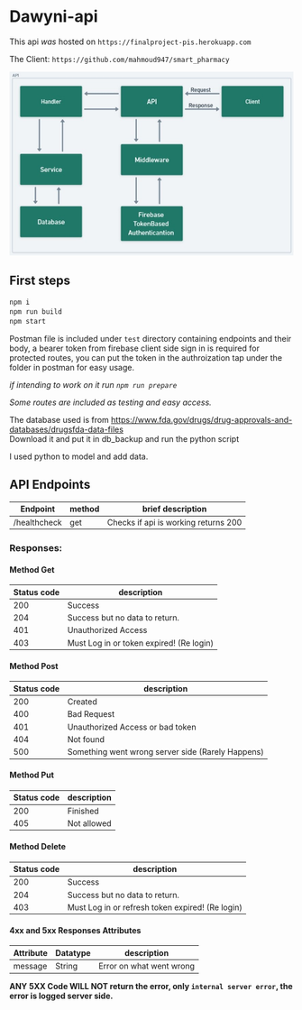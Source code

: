 # Dawyni-api

This api _was_ hosted on `https://finalproject-pis.herokuapp.com`

The Client: `https://github.com/mahmoud947/smart_pharmacy`

![Diagram for api](https://github.com/MinaSameh1/Dawyni-api/blob/main/api_dig.jpg)

## First steps

```bash
npm i
npm run build
npm start
```

Postman file is included under `test` directory containing endpoints and their body, a bearer token from firebase client side sign in is required for protected routes, you can put the token in the authroization tap under the folder in postman for easy usage.

_if intending to work on it run `npm run prepare`_

_Some routes are included as testing and easy access._

The database used is from https://www.fda.gov/drugs/drug-approvals-and-databases/drugsfda-data-files  
Download it and put it in db_backup and run the python script

I used python to model and add data.

## API Endpoints

| Endpoint     | method | brief description                    |
| ------------ | ------ | ------------------------------------ |
| /healthcheck | get    | Checks if api is working returns 200 |

### Responses:

#### Method Get

| Status code | description                              |
| ----------- | ---------------------------------------- |
| 200         | Success                                  |
| 204         | Success but no data to return.           |
| 401         | Unauthorized Access                      |
| 403         | Must Log in or token expired! (Re login) |

#### Method Post

| Status code | description                                       |
| ----------- | ------------------------------------------------- |
| 200         | Created                                           |
| 400         | Bad Request                                       |
| 401         | Unauthorized Access or bad token                  |
| 404         | Not found                                         |
| 500         | Something went wrong server side (Rarely Happens) |

#### Method Put

| Status code | description |
| ----------- | ----------- |
| 200         | Finished    |
| 405         | Not allowed |

#### Method Delete

| Status code | description                                      |
| ----------- | ------------------------------------------------ |
| 200         | Success                                          |
| 204         | Success but no data to return.                   |
| 403         | Must Log in or refresh token expired! (Re login) |

#### 4xx and 5xx Responses Attributes

| Attribute | Datatype | description              |
| --------- | -------- | ------------------------ |
| message   | String   | Error on what went wrong |

**ANY 5XX Code WILL NOT return the error, only `internal server error`, the error is logged server side.**
